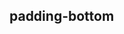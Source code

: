## padding-bottom


<!-- CSSJSON.padding-bottom.description -->

<!-- CSSJSON.padding-bottom.syntax -->

<!-- CSSJSON.padding-bottom.values -->

<!-- CSSJSON.padding-bottom.compatibility -->

<!-- CSSJSON.padding-bottom.reference -->